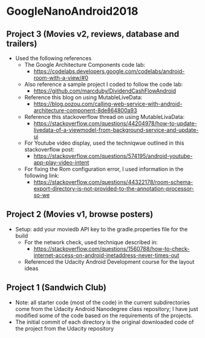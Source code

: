 # GoogleNanoAndroid2018 #


## Project 3 (Movies v2, reviews, database and trailers) ##
* Used the following references
  * The Google Architecture Components code lab:
    * https://codelabs.developers.google.com/codelabs/android-room-with-a-view/#0
  * Also reference a sample project I coded to follow the code lab:
    * https://github.com/marcduby/DividendCashFlowAndroid
  * Reference this blog on using MutableLiveData:
    * https://blog.oozou.com/calling-web-service-with-android-architecture-component-8de864800a93
  * Reference this stackoverflow thread on using MutableLivaData:
    * https://stackoverflow.com/questions/44204978/how-to-update-livedata-of-a-viewmodel-from-background-service-and-update-ui
  * For Youtube video display, used the techniqwue outlined in this stackoverflow post:
    * https://stackoverflow.com/questions/574195/android-youtube-app-play-video-intent
  * For fixing the Rom configuration error, I used information in the following link:
    * https://stackoverflow.com/questions/44322178/room-schema-export-directory-is-not-provided-to-the-annotation-processor-so-we


## Project 2 (Movies v1, browse posters) ##
* Setup: add your moviedb API key to the gradle.properties file for the build
  * For the network check, used technique described in:
    * https://stackoverflow.com/questions/1560788/how-to-check-internet-access-on-android-inetaddress-never-times-out
  * Referenced the Udacity Android Development course for the layout ideas


## Project 1 (Sandwich Club) ##
* Note: all starter code (most of the code) in the current subdirectories come from the Udacity Android Nanodegree class repository; I have just modified some of the code based on the requirements of the projects.
* The initial commit of each directory is the original downloaded code of the project from the Udacity repository
